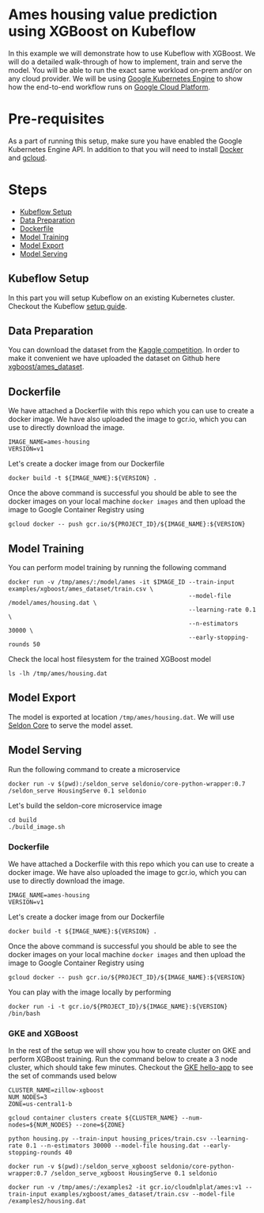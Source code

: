 # Ames housing value prediction using XGBoost on Kubeflow

In this example we will demonstrate how to use Kubeflow with XGBoost. We will do a detailed
walk-through of how to implement, train and serve the model. You will be able to run the exact same workload on-prem and/or on any cloud provider. We will be using [Google Kubernetes Engine](https://cloud.google.com/kubernetes-engine/) to show how the end-to-end workflow runs on [Google Cloud Platform](https://cloud.google.com/). 

# Pre-requisites

As a part of running this setup, make sure you have enabled the Google
Kubernetes Engine API. In addition to that you will need to install
[Docker](https://docs.docker.com/install/) and [gcloud](https://cloud.google.com/sdk/downloads).

# Steps
 * [Kubeflow Setup](#kubeflow-setup)
 * [Data Preparation](data-preparation)
 * [Dockerfile](dockerfile)
 * [Model Training](model-training)
 * [Model Export](model-export)
 * [Model Serving](model-serving)

## Kubeflow Setup
In this part you will setup Kubeflow on an existing Kubernetes cluster. Checkout the Kubeflow [setup guide](https://github.com/kubeflow/kubeflow#setup). 

## Data Preparation
You can download the dataset from the [Kaggle competition](https://www.kaggle.com/c/house-prices-advanced-regression-techniques/data). In order to make it convenient we have uploaded the dataset on Github here [xgboost/ames_dataset](xgboost/ames_dataset). 

## Dockerfile
We have attached a Dockerfile with this repo which you can use to create a
docker image. We have also uploaded the image to gcr.io, which you can use to
directly download the image.

```
IMAGE_NAME=ames-housing
VERSION=v1
```

Let's create a docker image from our Dockerfile

```
docker build -t ${IMAGE_NAME}:${VERSION} .
```

Once the above command is successful you should be able to see the docker
images on your local machine `docker images` and then upload the image to
Google Container Registry using

```
gcloud docker -- push gcr.io/${PROJECT_ID}/${IMAGE_NAME}:${VERSION}
```

## Model Training

You can perform model training by running the following command

```
docker run -v /tmp/ames/:/model/ames -it $IMAGE_ID --train-input examples/xgboost/ames_dataset/train.csv \
                                                   --model-file /model/ames/housing.dat \
                                                   --learning-rate 0.1 \
                                                   --n-estimators 30000 \
                                                   --early-stopping-rounds 50
```

Check the local host filesystem for the trained XGBoost model

```
ls -lh /tmp/ames/housing.dat
```

## Model Export
The model is exported at location `/tmp/ames/housing.dat`. We will use [Seldon Core](https://github.com/SeldonIO/seldon-core/) to serve the model asset. 

## Model Serving
Run the following command to create a microservice 

```
docker run -v $(pwd):/seldon_serve seldonio/core-python-wrapper:0.7 /seldon_serve HousingServe 0.1 seldonio
```

Let's build the seldon-core microservice image

```
cd build
./build_image.sh
```

### Dockerfile
We have attached a Dockerfile with this repo which you can use to create a
docker image. We have also uploaded the image to gcr.io, which you can use to
directly download the image.

```
IMAGE_NAME=ames-housing
VERSION=v1
```

Let's create a docker image from our Dockerfile

```
docker build -t ${IMAGE_NAME}:${VERSION} .
```

Once the above command is successful you should be able to see the docker
images on your local machine `docker images` and then upload the image to
Google Container Registry using

```
gcloud docker -- push gcr.io/${PROJECT_ID}/${IMAGE_NAME}:${VERSION}
```

You can play with the image locally by performing

```
docker run -i -t gcr.io/${PROJECT_ID}/${IMAGE_NAME}:${VERSION} /bin/bash
```

### GKE and XGBoost
In the rest of the setup we will show you how to create cluster on GKE and
perform XGBoost training. Run the command below to create a 3 node cluster,
which should take few minutes. Checkout the [GKE
hello-app](https://cloud.google.com/kubernetes-engine/docs/tutorials/hello-app)
to see the set of commands used below

```
CLUSTER_NAME=zillow-xgboost
NUM_NODES=3
ZONE=us-central1-b

gcloud container clusters create ${CLUSTER_NAME} --num-nodes=${NUM_NODES} --zone=${ZONE}
```

```
python housing.py --train-input housing_prices/train.csv --learning-rate 0.1 --n-estimators 30000 --model-file housing.dat --early-stopping-rounds 40
```

```
docker run -v $(pwd):/seldon_serve_xgboost seldonio/core-python-wrapper:0.7 /seldon_serve_xgboost HousingServe 0.1 seldonio
```

```
docker run -v /tmp/ames/:/examples2 -it gcr.io/cloudmlplat/ames:v1 --train-input examples/xgboost/ames_dataset/train.csv --model-file /examples2/housing.dat
```

